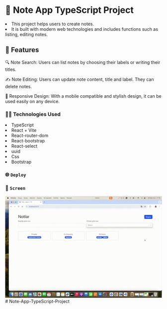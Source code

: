 # 📝 Note App TypeScript Project

<li>This project helps users to create notes.</li>
<li>It is built with modern web technologies and includes functions such as listing, editing notes.</li>

## 🚀 Features

🔍 Note Search: Users can list notes by choosing their labels or writing their titles.

✍️ Note Editing: Users can update note content, title and label. They can delete notes.

📱 Responsive Design: With a mobile compatible and stylish design, it can be used easily on any device.

### 👩‍💻 Technologies Used

<li>TypeScript</li>
<li>React + Vite</li>
<li>React-router-dom</li>
<li>React-bootstrap</li>
<li>React-select</li>
<li>uuid</li>
<li>Css</li>
<li>Bootstrap</li>

### 🌐 `Deploy`



### 🎥 `Screen`

![](Note.gif)# Note-App-TypeScript-Project
